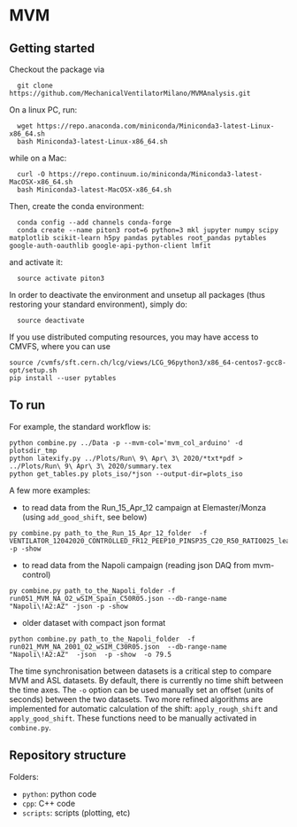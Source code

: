 # MVM


## Getting started
Checkout the package via
```
  git clone https://github.com/MechanicalVentilatorMilano/MVMAnalysis.git
```

On a linux PC, run:
```
  wget https://repo.anaconda.com/miniconda/Miniconda3-latest-Linux-x86_64.sh
  bash Miniconda3-latest-Linux-x86_64.sh
```
while on a Mac:
```
  curl -O https://repo.continuum.io/miniconda/Miniconda3-latest-MacOSX-x86_64.sh
  bash Miniconda3-latest-MacOSX-x86_64.sh
```

Then, create the conda environment:
```
  conda config --add channels conda-forge
  conda create --name piton3 root=6 python=3 mkl jupyter numpy scipy matplotlib scikit-learn h5py pandas pytables root_pandas pytables google-auth-oauthlib google-api-python-client lmfit
```

and activate it:
```
  source activate piton3
```

In order to deactivate the environment and unsetup all packages (thus restoring your standard environment), simply do:

```
  source deactivate
```

If you use distributed computing resources, you may have access to CMVFS, where you can use
```
source /cvmfs/sft.cern.ch/lcg/views/LCG_96python3/x86_64-centos7-gcc8-opt/setup.sh
pip install --user pytables
```

## To run
For example, the standard workflow is:
```
python combine.py ../Data -p --mvm-col='mvm_col_arduino' -d plotsdir_tmp
python latexify.py ../Plots/Run\ 9\ Apr\ 3\ 2020/*txt*pdf > ../Plots/Run\ 9\ Apr\ 3\ 2020/summary.tex
python get_tables.py plots_iso/*json --output-dir=plots_iso
```

A few more examples:

- to read data from the Run_15_Apr_12 campaign at Elemaster/Monza (using ```add_good_shift```, see below)
```
py combine.py path_to_the_Run_15_Apr_12_folder  -f  VENTILATOR_12042020_CONTROLLED_FR12_PEEP10_PINSP35_C20_R50_RATIO025_leak.txt -p -show
```

- to read data from the Napoli campaign (reading json DAQ from mvm-control)
```
py combine.py path_to_the_Napoli_folder -f run051_MVM_NA_O2_wSIM_Spain_C50R05.json --db-range-name "Napoli\!A2:AZ" -json -p -show
```
- older dataset with compact json format
```
python combine.py path_to_the_Napoli_folder  -f run021_MVM_NA_2001_O2_wSIM_C30R05.json  --db-range-name "Napoli\!A2:AZ"  -json  -p -show  -o 79.5  
```

The time synchronisation between datasets is a critical step to compare MVM and ASL datasets. By default, there is currently no time shift between the time axes. The ```-o``` option can be used manually set an offset (units of seconds) between the two datasets. Two more refined algorithms are implemented for automatic calculation of the shift: ```apply_rough_shift``` and ```apply_good_shift```. These functions need to be manually activated in ```combine.py```.

## Repository structure

Folders:
  * `python`: python code
  * `cpp`: C++ code
  * `scripts`: scripts (plotting, etc)
